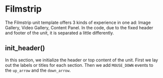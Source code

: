 # Filmstrip

The Filmstrip unit template offers 3 kinds of experience in one ad: Image Gallery, Video Gallery, Content Panel.
In the code, due to the fixed header and footer of the unit, it is separated a little differently.

##  init_header()

In this section, we initialize the header or top content of the unit. 
First we lay out the labels or titles for each section.
Then we add `MOUSE_DOWN` events to the `up_arrow` and the `down_arrow`. 



